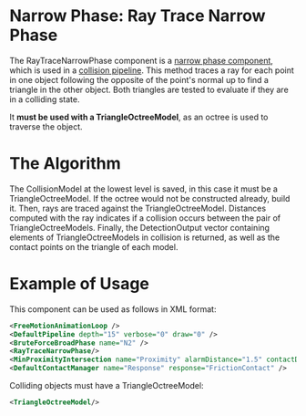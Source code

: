 Narrow Phase: Ray Trace Narrow Phase
====================================

The RayTraceNarrowPhase component is a [narrow phase component](https://www.sofa-framework.org/community/doc/using-sofa/components/collisions/narrowphases/narrowphase), which is used in a [collision pipeline](https://www.sofa-framework.org/community/doc/using-sofa/components/collisions/pipelines/collisionpipeline).
This method traces a ray for each point in one object following the opposite of the point's normal up to find a triangle in the other object.
Both triangles are tested to evaluate if they are in a colliding state.

It **must be used with a TriangleOctreeModel**, as an octree is used to traverse the object.

The Algorithm
=============

The CollisionModel at the lowest level is saved, in this case it must be a TriangleOctreeModel. If the octree would not be constructed already, build it. Then, rays are traced against the TriangleOctreeModel. Distances computed with the ray indicates if a collision occurs between the pair of TriangleOctreeModels. Finally, the DetectionOutput vector containing elements of TriangleOctreeModels in collision is returned, as well as the contact points on the triangle of each model.

Example of Usage
================

This component can be used as follows in XML format:

```xml
<FreeMotionAnimationLoop />
<DefaultPipeline depth="15" verbose="0" draw="0" />
<BruteForceBroadPhase name="N2" />
<RayTraceNarrowPhase/>
<MinProximityIntersection name="Proximity" alarmDistance="1.5" contactDistance="1" />
<DefaultContactManager name="Response" response="FrictionContact" />
```

Colliding objects must have a TriangleOctreeModel:

```xml
<TriangleOctreeModel/>
```